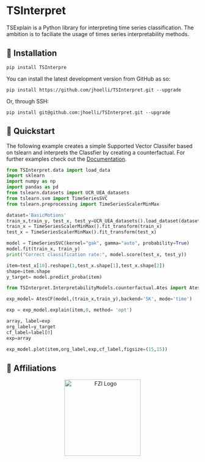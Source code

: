 # TSInterpret

TSExplain is a Python library for interpreting time series classification.
The ambition is to faciliate the usage of times series interpretability methods. 

## 💈 Installation
```shell
pip install TSInterpre
```
You can install the latest development version from GitHub as so:
```shell
pip install https://github.com/jhoelli/TSInterpret.git --upgrade
```

Or, through SSH:
```shell
pip install git@github.com:jhoelli/TSInterpret.git --upgrade
```


## 🍫 Quickstart
The following example creates a simple Supported Vector Classifer based on tslearn and interprets the Classfier by creating a counterfactual.
For further examples check out the <a href="">Documentation</a>.

```python
from TSInterpret.data import load_data
import sklearn
import numpy as np 
import pandas as pd
from tslearn.datasets import UCR_UEA_datasets
from tslearn.svm import TimeSeriesSVC
from tslearn.preprocessing import TimeSeriesScalerMinMax

dataset='BasicMotions'
train_x,train_y, test_x, test_y=UCR_UEA_datasets().load_dataset(dataset)
train_x = TimeSeriesScalerMinMax().fit_transform(train_x)
test_x = TimeSeriesScalerMinMax().fit_transform(test_x)

model = TimeSeriesSVC(kernel="gak", gamma="auto", probability=True)
model.fit(train_x, train_y)
print("Correct classification rate:", model.score(test_x, test_y))

item=test_x[10].reshape(1,test_x.shape[1],test_x.shape[2])
shape=item.shape
y_target= model.predict_proba(item)

from TSInterpret.InterpretabilityModels.counterfactual.Ates import AtesCF

exp_model= AtesCF(model,(train_x,train_y),backend='SK', mode='time')

exp = exp_model.explain(item,0, method= 'opt')

array, label=exp
org_label=y_target
cf_label=label[0]
exp=array

exp_model.plot(item,org_label,exp,cf_label,figsize=(15,15))

```

## 🏫 Affiliations
<p align="center">
    <img src="https://upload.wikimedia.org/wikipedia/de/thumb/4/44/Fzi_logo.svg/1200px-Fzi_logo.svg.png?raw=true" alt="FZI Logo" height="200"/>
</p>
